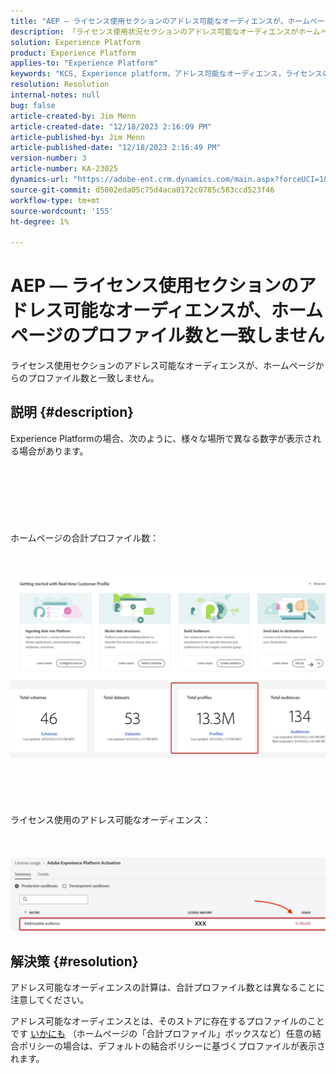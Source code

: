 ```yaml
---
title: "AEP — ライセンス使用セクションのアドレス可能なオーディエンスが、ホームページのプロファイル数と一致しません"
description: 「ライセンス使用状況セクションのアドレス可能なオーディエンスがホームページのプロファイル数と一致しない理由」
solution: Experience Platform
product: Experience Platform
applies-to: "Experience Platform"
keywords: "KCS, Experience platform，アドレス可能なオーディエンス，ライセンスの使用，権利，プロファイル数"
resolution: Resolution
internal-notes: null
bug: false
article-created-by: Jim Menn
article-created-date: "12/18/2023 2:16:09 PM"
article-published-by: Jim Menn
article-published-date: "12/18/2023 2:16:49 PM"
version-number: 3
article-number: KA-23025
dynamics-url: "https://adobe-ent.crm.dynamics.com/main.aspx?forceUCI=1&pagetype=entityrecord&etn=knowledgearticle&id=14baa5f8-af9d-ee11-be37-6045bd006268"
source-git-commit: d5002eda05c75d4aca0172c0785c583ccd523f46
workflow-type: tm+mt
source-wordcount: '155'
ht-degree: 1%

---
```


# AEP — ライセンス使用セクションのアドレス可能なオーディエンスが、ホームページのプロファイル数と一致しません


ライセンス使用セクションのアドレス可能なオーディエンスが、ホームページからのプロファイル数と一致しません。

## 説明 {#description}

Experience Platformの場合、次のように、様々な場所で異なる数字が表示される場合があります。<br><br> <br><br> <br><br> <br><br>ホームページの合計プロファイル数：<br><br> <br><br>![](assets/___15baa5f8-af9d-ee11-be37-6045bd006268___.png)<br><br> <br><br> <br><br>ライセンス使用のアドレス可能なオーディエンス：<br><br> <br><br>![](assets/___17baa5f8-af9d-ee11-be37-6045bd006268___.png)

## 解決策 {#resolution}


アドレス可能なオーディエンスの計算は、合計プロファイル数とは異なることに注意してください。

アドレス可能なオーディエンスとは、そのストアに存在するプロファイルのことです <u>いかにも</u> （ホームページの「合計プロファイル」ボックスなど）任意の結合ポリシーの場合は、デフォルトの結合ポリシーに基づくプロファイルが表示されます。
